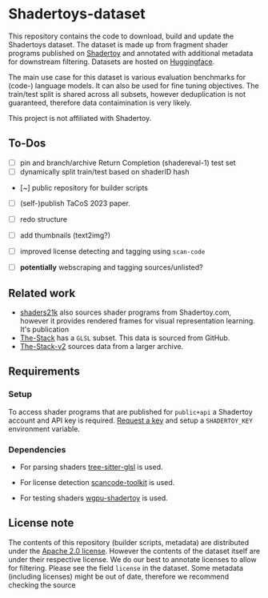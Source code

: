 # Shadertoys-dataset

This repository contains the code to download, build and update the Shadertoys dataset.
The dataset is made up from fragment shader programs published on [Shadertoy](https://www.shadertoy.com/) and annotated with additional metadata for downstream filtering.
Datasets are hosted on [Huggingface](https://huggingface.co/datasets/Vipitis/Shadertoys).

The main use case for this dataset is various evaluation benchmarks for (code-) language models. It can also be used for fine tuning objectives. The train/test split is shared across all subsets, however deduplication is not guaranteed, therefore data contaimination is very likely.

This project is not affiliated with Shadertoy.

## To-Dos
- [ ] pin and branch/archive Return Completion (shadereval-1) test set
- [ ] dynamically split train/test based on shaderID hash
- [~] public repository for builder scripts
- [ ] (self-)publish TaCoS 2023 paper. 
- [ ] redo structure
- [ ] add thumbnails (text2img?)
- [ ] improved license detecting and tagging using `scan-code` 
- [ ] **potentially** webscraping and tagging sources/unlisted?


## Related work
* [shaders21k](https://mbaradad.github.io/shaders21k/) also sources shader programs from Shadertoy.com, however it provides rendered frames for visual representation learning. It's publication 
* [The-Stack](https://huggingface.co/datasets/bigcode/the-stack) has a `GLSL` subset. This data is sourced from GitHub.
* [The-Stack-v2](https://huggingface.co/datasets/bigcode/the-stack-v2) sources data from a larger archive. 

## Requirements
### Setup

To access shader programs that are published for `public+api` a Shadertoy account and API key is required. [Request a key](https://www.shadertoy.com/howto#q2) and setup a `SHADERTOY_KEY` environment variable.

### Dependencies

* For parsing shaders [tree-sitter-glsl](https://github.com/tree-sitter-grammars/tree-sitter-glsl) is used.

* For license detection [scancode-toolkit](https://github.com/nexB/scancode-toolkit) is used.

* For testing shaders [wgpu-shadertoy](https://github.com/pygfx/shadertoy) is used.


## License note
The contents of this repository (builder scripts, metadata) are distributed under the [Apache 2.0 license](./LICENSE). However the contents of the dataset itself are under their respective license. We do our best to annotate licenses to allow for filtering. Please see the field `license` in the dataset. Some metadata (including licenses) might be out of date, therefore we recommend checking the source